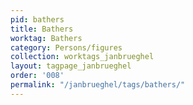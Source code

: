 ```yaml
---
pid: bathers
title: Bathers
worktag: Bathers
category: Persons/figures
collection: worktags_janbrueghel
layout: tagpage_janbrueghel
order: '008'
permalink: "/janbrueghel/tags/bathers/"
---
```

